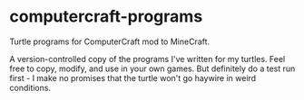 # computercraft-programs
Turtle programs for ComputerCraft mod to MineCraft.

A version-controlled copy of the programs I've
written for my turtles.  Feel free to copy,
modify, and use in your own games.  But definitely
do a test run first - I make no promises that the
turtle won't go haywire in weird conditions.

